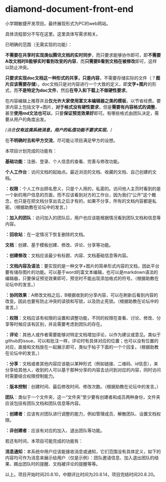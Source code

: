 # diamond-document-front-end

小学期敏捷开发项目。最终展现形式为PC的web网站。

具体流程部分不写在这里。这里具体写需求相关。

已明确的范围（无需实现的功能）：

**不需要在共享时实现类似腾讯文档的实时同步**，而只要求能够协作即可，即**不需要A改文档时B能够实时看到改变的内容**，而**只需要B看到文档在被修改**即可，这样以防止冲突。

**只要求实现doc文档这一种形式的共享，只是内容**，不需要存储实际的文件（？**图片应该需要存储**）。doc文档只是对内容进行一个大致的定义，即**文字+图片**的形式，而**不是特定为doc文件**，然后**在导入和下载上不做硬性要求**。

在内容编辑上推荐并且**仅允许大家使用富文本编辑器之类的模板**，以节省经费。要求内容上包括文字+图片，**对于格式没有硬性要求**，但是**需要有内容格式的调整**，甚至**使用md文法也可以**，只要**保证预览效果好**即可。有哪些格式由团队决定，需要从用户的角度出发。

/*消息**仅有这类系统消息，用户的私信功能不要求实现**。*/

在**不明确时去和甲方交流**，尽可能让项目满足甲方的设想。

本项目计划完成的功能有：

**基础功能**：注册、登录、个人信息的查看、完善与修改功能。

**个人工作台**：访问文档的起始点。最近浏览的文档、收藏的文档、自己创建的文档。

  **：权限**：个人工作台顾名思义，只是个人用的，私密的。访问他人主页时看到的是一个新的用户信息的页面，而不应该看到对方的工作台，因为我们“公开”这个概念，也只是在把文档分享出去之后才有的，如果不分享，所有的文档内容都是私密。（根据助教在论坛中的发言。）

  **：加入的团队**：访问加入的团队后，用户也应该能根据情况看到团队文档和信息等内容。

  **：回收站**：在一定情况下恢复删除的文档。

**文档**：创建、基于模板创建、修改、评论、分享等功能。

  **：创建修改**：文档应该最少有标题、内容、文档基础信息等内容。
  
  **：文档内容及语法**：要实现的是一种文字+图片的简单形式内容的文档，因此平台要有储存图片的功能。可以基于word的富文本编辑，也可以是markdown语法的编辑器，只要保证预览效果即可，预览时不能出现添加格式的符号。（根据助教在论坛中的发言。）
  
  **：协同效果**：A修改文档之后，B根据收到的分享内容，可以在刷新后看到内容的改变。因此也要有防止冲突的读锁和写锁，以及防止死锁。（根据助教在论坛中的发言。）

  **：权限**：文档应该有权限的设置和调整功能，不同的权限在查看、讨论、修改、分享等时候应该有区别，并且需要考虑到团队的存在。

  **：评论**：其他人或作者需要能够对特定文档增加评论，以作为建议或意见。类似于github的issue，可以和批注一样，评论时有具体对应的位置；也可以没有位置的对应，直接和文档放在一起展示即可，类似于帖子下面的一个个回复。（根据助教在论坛中的发言。）

  **：分享**：文档或者其他内容应该能以某种形式（例如链接、二维码、id信息），来分享给其他人，收到的人可以基于那种分享的内容去访问到对应的内容，同时访问时需要结合权限控制能力。
  
  **：版本控制**：创建时间、最后修改时间、修改次数。（根据助教在论坛中的发言。）

**团队**：类似于一个文件夹，这一“文件夹”至少要有创建者和成员两种身份，文件夹应该包括有团队文档和团队信息等内容。

  **：创建者**：应该有对团队进行调整的能力，例如管理成员、解散团队、设置文档权限。

  **：非创建者**：应该有对应的加入、退出团队等功能。

若还有时间，本项目可能完成的功能有：

**消息通知**：本系统中用户应该能接收消息或通知，它们范围没有具体定义，如下的内容均可作为消息来展示给用户（仅是示例）：团队邀请信息、加入退出团队的结果、踢出团队时的提醒、文档被评论的提醒等等。

以上。项目开始时间20.8.10，中期评比时间为20.8.14，项目完结时间20.8.20。
